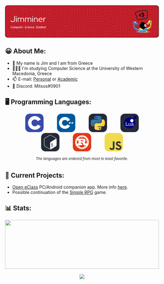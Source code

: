 <!-- https://leviarista.github.io/github-profile-header-generator -->
<div>
    <p align="center">
        <img src=./banner.png>
    </p>
</div>

## 😀 About Me:

- 👋 My name is Jim and I am from Greece
- 👨🏽‍🎓 I'm studying Computer Science at the University of Western Macedonia, Greece
- 📫 E-mail: [Personal](jimminer2003@gmail.com) or [Academic](cs04502@uowm.gr)
- 💬 Discord: Mitsos#0901

<!-- https://skillicons.dev/icons?i=python -->
## 🖥️ Programming Languages:
<div>
  <p align="center">
    <!--  C  -->
    <img title=C src=./c.svg width=60 height=60 style="margin: 0px 20px;">
    <!--  C++  -->
    <img title=C++ src=./cpp.svg width=60 height=60 style="margin: 0px 20px;">
    <!--  Python  -->
    <img title=Python src=./python.svg width=60 height=60 style="margin: 0px 20px;">
    <!--  Lua  -->
    <img title=Lua src=./lua.svg width=60 height=60 style="margin: 0px 20px;">
    <!--  Bash  -->
    <img title=Bash src=./bash.svg width=60 height=60 style="margin: 0px 20px;">
    <!--  Rust  -->
    <img title=Rust src=./rust.svg width=60 height=60 style="margin: 0px 20px;">
    <!--  JavaScript  -->
    <img title=JavaScript src=./js.svg width=60 height=60 style="margin: 0px 20px;">
  </p>
  
  <p align="center">
      <sup><em>The languages are ordered from most to least favorite.</em></sup>
  </p>
</div>


## 🔌 Current Projects:
-  [Open eClass](https://www.openeclass.org/) PC/Android companion app. More info [here](https://jimminer.github.io/open-eclass-companion/).
-  Possible continuation of the [Simple RPG](https://github.com/Jimminer/simple-rpg) game.

## 📊 Stats:
<div>
  <img src=https://github-readme-stats.vercel.app/api/top-langs/?username=jimminer&layout=compact&theme=github_dark style="object-fit: cover; width: 100%; height: 160px;">
  
  <p align="center">
    <img src=https://komarev.com/ghpvc/?username=jimminer&style=for-the-badge&color=c90e0e&label=Profile+Visits style="width: 200px; height: auto;">
  </p>
</div>
